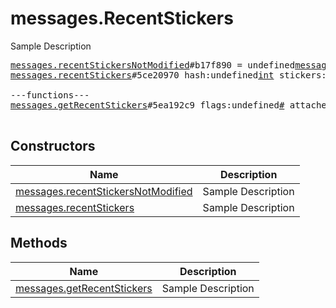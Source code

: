 # messages.RecentStickers

Sample Description

<pre>
<a href="../constructor/messages.recentStickersNotModified">messages.recentStickersNotModified</a>#b17f890 = undefined<a href="../type/messages.RecentStickers.md">messages.RecentStickers</a>;
<a href="../constructor/messages.recentStickers">messages.recentStickers</a>#5ce20970 hash:undefined<a href="../type/int.md">int</a> stickers:undefinedVector&lt;<a href="../type/Document.md">Document</a>&gt; = undefined<a href="../type/messages.RecentStickers.md">messages.RecentStickers</a>;

---functions---
<a href="../method/messages.getRecentStickers">messages.getRecentStickers</a>#5ea192c9 flags:undefined<a href="../type/#.md">#</a> attached:flags.0?<a href="../type/true.md">true</a> hash:undefined<a href="../type/int.md">int</a> = undefined<a href="../type/messages.RecentStickers.md">messages.RecentStickers</a>;

</pre>

## Constructors

| Name | Description |
|------|-------------|
| [messages.recentStickersNotModified](../constructor/messages.recentStickersNotModified.md) | Sample Description |
| [messages.recentStickers](../constructor/messages.recentStickers.md) | Sample Description |

## Methods

| Name | Description |
|------|-------------|
| [messages.getRecentStickers](../method/messages.getRecentStickers.md) | Sample Description |
